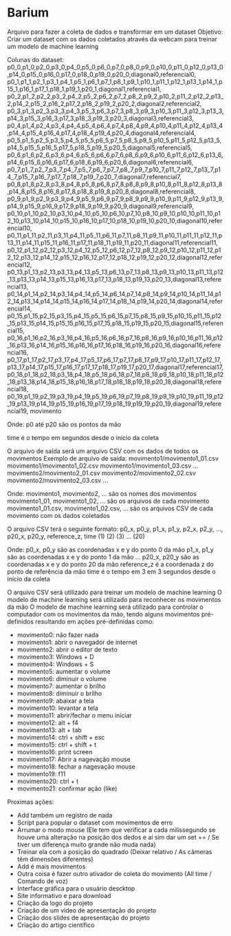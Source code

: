 # Barium

Arquivo para fazer a coleta de dados e transformar em um dataset
Objetivo: Criar um dataset com os dados coletados através da webcam para treinar um modelo de machine learning

Colunas do dataset:
p0_0,p1_0,p2_0,p3_0,p4_0,p5_0,p6_0,p7_0,p8_0,p9_0,p10_0,p11_0,p12_0,p13_0,p14_0,p15_0,p16_0,p17_0,p18_0,p19_0,p20_0,diagonal0,referencial0,
p0_1,p1_1,p2_1,p3_1,p4_1,p5_1,p6_1,p7_1,p8_1,p9_1,p10_1,p11_1,p12_1,p13_1,p14_1,p15_1,p16_1,p17_1,p18_1,p19_1,p20_1,diagonal1,referencial1,
p0_2,p1_2,p2_2,p3_2,p4_2,p5_2,p6_2,p7_2,p8_2,p9_2,p10_2,p11_2,p12_2,p13_2,p14_2,p15_2,p16_2,p17_2,p18_2,p19_2,p20_2,diagonal2,referencial2,
p0_3,p1_3,p2_3,p3_3,p4_3,p5_3,p6_3,p7_3,p8_3,p9_3,p10_3,p11_3,p12_3,p13_3,p14_3,p15_3,p16_3,p17_3,p18_3,p19_3,p20_3,diagonal3,referencial3,
p0_4,p1_4,p2_4,p3_4,p4_4,p5_4,p6_4,p7_4,p8_4,p9_4,p10_4,p11_4,p12_4,p13_4,p14_4,p15_4,p16_4,p17_4,p18_4,p19_4,p20_4,diagonal4,referencial4,
p0_5,p1_5,p2_5,p3_5,p4_5,p5_5,p6_5,p7_5,p8_5,p9_5,p10_5,p11_5,p12_5,p13_5,p14_5,p15_5,p16_5,p17_5,p18_5,p19_5,p20_5,diagonal5,referencial5,
p0_6,p1_6,p2_6,p3_6,p4_6,p5_6,p6_6,p7_6,p8_6,p9_6,p10_6,p11_6,p12_6,p13_6,p14_6,p15_6,p16_6,p17_6,p18_6,p19_6,p20_6,diagonal6,referencial6,
p0_7,p1_7,p2_7,p3_7,p4_7,p5_7,p6_7,p7_7,p8_7,p9_7,p10_7,p11_7,p12_7,p13_7,p14_7,p15_7,p16_7,p17_7,p18_7,p19_7,p20_7,diagonal7,referencial7,
p0_8,p1_8,p2_8,p3_8,p4_8,p5_8,p6_8,p7_8,p8_8,p9_8,p10_8,p11_8,p12_8,p13_8,p14_8,p15_8,p16_8,p17_8,p18_8,p19_8,p20_8,diagonal8,referencial8,
p0_9,p1_9,p2_9,p3_9,p4_9,p5_9,p6_9,p7_9,p8_9,p9_9,p10_9,p11_9,p12_9,p13_9,p14_9,p15_9,p16_9,p17_9,p18_9,p19_9,p20_9,diagonal9,referencial9,
p0_10,p1_10,p2_10,p3_10,p4_10,p5_10,p6_10,p7_10,p8_10,p9_10,p10_10,p11_10,p12_10,p13_10,p14_10,p15_10,p16_10,p17_10,p18_10,p19_10,p20_10,diagonal10,referencial10,
p0_11,p1_11,p2_11,p3_11,p4_11,p5_11,p6_11,p7_11,p8_11,p9_11,p10_11,p11_11,p12_11,p13_11,p14_11,p15_11,p16_11,p17_11,p18_11,p19_11,p20_11,diagonal11,referencial11,
p0_12,p1_12,p2_12,p3_12,p4_12,p5_12,p6_12,p7_12,p8_12,p9_12,p10_12,p11_12,p12_12,p13_12,p14_12,p15_12,p16_12,p17_12,p18_12,p19_12,p20_12,diagonal12,referencial12,
p0_13,p1_13,p2_13,p3_13,p4_13,p5_13,p6_13,p7_13,p8_13,p9_13,p10_13,p11_13,p12_13,p13_13,p14_13,p15_13,p16_13,p17_13,p18_13,p19_13,p20_13,diagonal13,referencial13,
p0_14,p1_14,p2_14,p3_14,p4_14,p5_14,p6_14,p7_14,p8_14,p9_14,p10_14,p11_14,p12_14,p13_14,p14_14,p15_14,p16_14,p17_14,p18_14,p19_14,p20_14,diagonal14,referencial14,
p0_15,p1_15,p2_15,p3_15,p4_15,p5_15,p6_15,p7_15,p8_15,p9_15,p10_15,p11_15,p12_15,p13_15,p14_15,p15_15,p16_15,p17_15,p18_15,p19_15,p20_15,diagonal15,referencial15,
p0_16,p1_16,p2_16,p3_16,p4_16,p5_16,p6_16,p7_16,p8_16,p9_16,p10_16,p11_16,p12_16,p13_16,p14_16,p15_16,p16_16,p17_16,p18_16,p19_16,p20_16,diagonal16,referencial16,
p0_17,p1_17,p2_17,p3_17,p4_17,p5_17,p6_17,p7_17,p8_17,p9_17,p10_17,p11_17,p12_17,p13_17,p14_17,p15_17,p16_17,p17_17,p18_17,p19_17,p20_17,diagonal17,referencial17,
p0_18,p1_18,p2_18,p3_18,p4_18,p5_18,p6_18,p7_18,p8_18,p9_18,p10_18,p11_18,p12_18,p13_18,p14_18,p15_18,p16_18,p17_18,p18_18,p19_18,p20_18,diagonal18,referencial18,
p0_19,p1_19,p2_19,p3_19,p4_19,p5_19,p6_19,p7_19,p8_19,p9_19,p10_19,p11_19,p12_19,p13_19,p14_19,p15_19,p16_19,p17_19,p18_19,p19_19,p20_19,diagonal19,referencial19,
movimento

Onde:
p0 até p20 são os pontos da mão

time é o tempo em segundos desde o início da coleta

O arquivo de saída será um arquivo CSV com os dados de todos os movimentos
Exemplo de arquivo de saída:
movimento1/movimento1_01.csv
movimento1/movimento1_02.csv
movimento1/movimento1_03.csv
...
movimento2/movimento2_01.csv
movimento2/movimento2_02.csv
movimento2/movimento2_03.csv
...

Onde:
movimento1, movimento2, ... são os nomes dos movimentos
movimento1_01, movimento1_02, ... são os arquivos de cada movimento
movimento1_01.csv, movimento1_02.csv, ... são os arquivos CSV de cada movimento com os dados coletados

O arquivo CSV terá o seguinte formato:
p0_x, p0_y, p1_x, p1_y, p2_x, p2_y, ..., p20_x, p20_y, reference_z, time
(1)
(2)
(3)
...
(20)

Onde:
p0_x, p0_y são as coordenadas x e y do ponto 0 da mão
p1_x, p1_y são as coordenadas x e y do ponto 1 da mão
...
p20_x, p20_y são as coordenadas x e y do ponto 20 da mão
reference_z é a coordenada z do ponto de referência da mão
time é o tempo em 3 em 3 segundos desde o início da coleta

O arquivo CSV será utilizado para treinar um modelo de machine learning
O modelo de machine learning será utilizado para reconhecer os movimentos da mão
O modelo de machine learning será utilizado para controlar o computador com os movimentos da mão, tendo alguns movimentos pré-definidos resultando em ações pré-definidas como:
- movimento0: não fazer nada
- movimento1: abrir o navegador de internet
- movimento2: abrir o editor de texto
- movimento3: Windows + D
- movimento4: Windows + S
- movimento5: aumentar o volume
- movimento6: diminuir o volume
- movimento7: aumentar o brilho
- movimento8: diminuir o brilho
- movimento9: abaixar a tela
- movimento10: levantar a tela
- movimento11: abrir/fechar o menu iniciar
- movimento12: alt + f4
- movimento13: alt + tab
- movimento14: ctrl + shift + esc
- movimento15: ctrl + shift + t
- movimento16: print screen
- movimento17: Abrir a nagevação mouse
- movimento18: fechar a nagevação mouse
- movimento19: f11
- movimento20: ctrl + t
- movimento21: confirmar ação (like)

Proximas ações:

- Add também um registro de nada
- Script para popular o dataset com movimentos de erro
- Arrumar o modo mouse (Ele tem que verificar a cada milissegundo  se houve uma alteração na posição dos dedos e ai sim dar um set += / Se tiver um diferença muito grande não muda nada)
- Treinar ela com a posição do quadrado (Deixar relativo / As câmeras têm dimensões diferentes)
- Add é mais movimentos
- Outra coisa é fazer outro ativador de coleta do movimento (All time / Comando de voz)
- Interface gráfica para o usuário descktop
- Site informativo e para download
- Criação da logo do projeto
- Criação de um vídeo de apresentação do projeto
- Criação dos slides de apresentação do projeto
- Criação do artigo científico